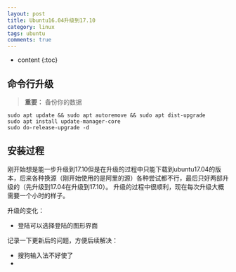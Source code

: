 ```yaml
---
layout: post
title: Ubuntu16.04升级到17.10
category: linux
tags: ubuntu
comments: true
---
```


* content
{:toc}

## 命令行升级

> **重要：** 备份你的数据

```shell
sudo apt update && sudo apt autoremove && sudo apt dist-upgrade
sudo apt install update-manager-core
sudo do-release-upgrade -d
```





## 安装过程

刚开始想是能一步升级到17.10但是在升级的过程中只能下载到ubuntu17.04的版本，后来各种换源（刚开始使用的是阿里的源）各种尝试都不行，最后只好两部升级的（先升级到17.04在升级到17.10）。
升级的过程中很顺利，现在每次升级大概需要一个小时的样子。

升级的变化：
* 登陆可以选择登陆的图形界面

记录一下更新后的问题，方便后续解决：
* 搜狗输入法不好使了
*

